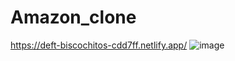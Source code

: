 # Amazon_clone
https://deft-biscochitos-cdd7ff.netlify.app/
![image](https://github.com/HunnYCodes/Amazon_clone/assets/107302824/b2d4697a-9d47-4c57-a9dd-e10961d4baa3)
